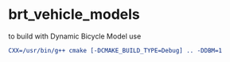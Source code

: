 # brt_vehicle_models
to build with Dynamic Bicycle Model use
``` cmake
CXX=/usr/bin/g++ cmake [-DCMAKE_BUILD_TYPE=Debug] .. -DDBM=1
```

